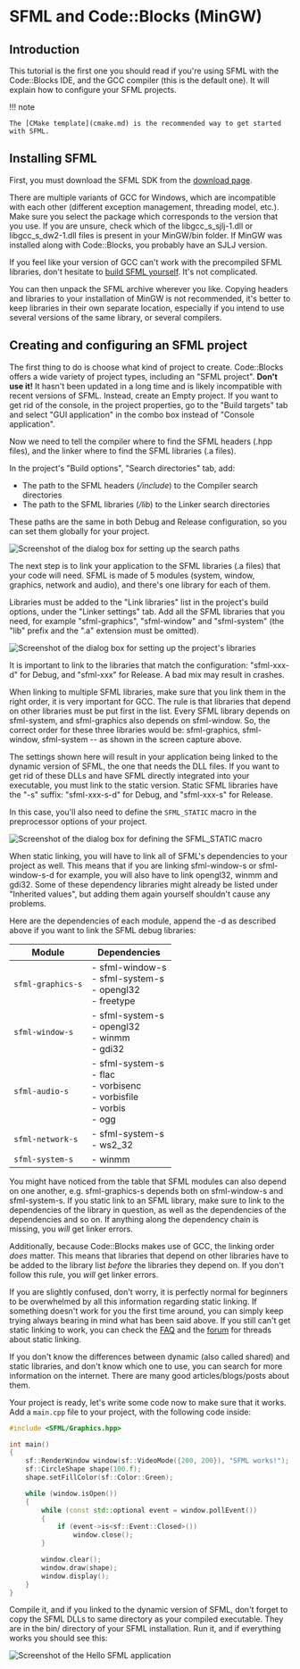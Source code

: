 # SFML and Code::Blocks (MinGW)

## Introduction

This tutorial is the first one you should read if you're using SFML with the Code::Blocks IDE, and the GCC compiler (this is the default one).
It will explain how to configure your SFML projects.

!!! note

    The [CMake template](cmake.md) is the recommended way to get started with SFML.

## Installing SFML

First, you must download the SFML SDK from the [download page](https://www.sfml-dev.org/download.php "Go to the download page").

There are multiple variants of GCC for Windows, which are incompatible with each other (different exception management, threading model, etc.).
Make sure you select the package which corresponds to the version that you use.
If you are unsure, check which of the libgcc_s_sjlj-1.dll or libgcc_s_dw2-1.dll files is present in your MinGW/bin folder.
If MinGW was installed along with Code::Blocks, you probably have an SJLJ version.

If you feel like your version of GCC can't work with the precompiled SFML libraries, don't hesitate to [build SFML yourself](build-from-source.md "How to build SFML").
It's not complicated.

You can then unpack the SFML archive wherever you like.
Copying headers and libraries to your installation of MinGW is not recommended, it's better to keep libraries in their own separate location, especially if you intend to use several versions of the same library, or several compilers.

## Creating and configuring an SFML project

The first thing to do is choose what kind of project to create.
Code::Blocks offers a wide variety of project types, including an "SFML project".
**Don't use it!** It hasn't been updated in a long time and is likely incompatible with recent versions of SFML.
Instead, create an Empty project.
If you want to get rid of the console, in the project properties, go to the "Build targets" tab and select "GUI application" in the combo box instead of "Console application".

Now we need to tell the compiler where to find the SFML headers (.hpp files), and the linker where to find the SFML libraries (.a files).

In the project's "Build options", "Search directories" tab, add:

- The path to the SFML headers (_<sfml-install-path>/include_) to the Compiler search directories
- The path to the SFML libraries (_<sfml-install-path>/lib_) to the Linker search directories

These paths are the same in both Debug and Release configuration, so you can set them globally for your project.

![Screenshot of the dialog box for setting up the search paths](https://www.sfml-dev.org/tutorials/2.6/images/start-cb-paths.png "Screenshot of the dialog box for setting up the search paths")

The next step is to link your application to the SFML libraries (.a files) that your code will need.
SFML is made of 5 modules (system, window, graphics, network and audio), and there's one library for each of them.

Libraries must be added to the "Link libraries" list in the project's build options, under the "Linker settings" tab.
Add all the SFML libraries that you need, for example "sfml-graphics", "sfml-window" and "sfml-system" (the "lib" prefix and the ".a" extension must be omitted).

![Screenshot of the dialog box for setting up the project's libraries](https://www.sfml-dev.org/tutorials/2.6/images/start-cb-link-libs.png "Screenshot of the dialog box for setting up the project's libraries")

It is important to link to the libraries that match the configuration: "sfml-xxx-d" for Debug, and "sfml-xxx" for Release.
A bad mix may result in crashes.

When linking to multiple SFML libraries, make sure that you link them in the right order, it is very important for GCC.
The rule is that libraries that depend on other libraries must be put first in the list.
Every SFML library depends on sfml-system, and sfml-graphics also depends on sfml-window.
So, the correct order for these three libraries would be: sfml-graphics, sfml-window, sfml-system -- as shown in the screen capture above.

The settings shown here will result in your application being linked to the dynamic version of SFML, the one that needs the DLL files.
If you want to get rid of these DLLs and have SFML directly integrated into your executable, you must link to the static version.
Static SFML libraries have the "-s" suffix: "sfml-xxx-s-d" for Debug, and "sfml-xxx-s" for Release.

In this case, you'll also need to define the `SFML_STATIC` macro in the preprocessor options of your project.

![Screenshot of the dialog box for defining the SFML_STATIC macro](https://www.sfml-dev.org/tutorials/2.6/images/start-cb-static.png "Screenshot of the dialog box for defining the SFML_STATIC macro")

When static linking, you will have to link all of SFML's dependencies to your project as well.
This means that if you are linking sfml-window-s or sfml-window-s-d for example, you will also have to link opengl32, winmm and gdi32.
Some of these dependency libraries might already be listed under "Inherited values", but adding them again yourself shouldn't cause any problems.

Here are the dependencies of each module, append the -d as described above if you want to link the SFML debug libraries:

| Module            | Dependencies                                                                                |
| ----------------- | ------------------------------------------------------------------------------------------- |
| `sfml-graphics-s` | - sfml-window-s<br>- sfml-system-s<br>- opengl32<br>- freetype                              |
| `sfml-window-s`   | - sfml-system-s<br>- opengl32<br>- winmm<br>- gdi32                                         |
| `sfml-audio-s`    | - sfml-system-s<br>- flac<br>- vorbisenc<br>- vorbisfile<br>- vorbis<br>- ogg |
| `sfml-network-s`  | - sfml-system-s<br>- ws2_32                                                                 |
| `sfml-system-s`   | - winmm                                                                                     |

You might have noticed from the table that SFML modules can also depend on one another, e.g.
sfml-graphics-s depends both on sfml-window-s and sfml-system-s.
If you static link to an SFML library, make sure to link to the dependencies of the library in question, as well as the dependencies of the dependencies and so on.
If anything along the dependency chain is missing, you *will* get linker errors.

Additionally, because Code::Blocks makes use of GCC, the linking order *does* matter.
This means that libraries that depend on other libraries have to be added to the library list *before* the libraries they depend on.
If you don't follow this rule, you *will* get linker errors.

If you are slightly confused, don't worry, it is perfectly normal for beginners to be overwhelmed by all this information regarding static linking.
If something doesn't work for you the first time around, you can simply keep trying always bearing in mind what has been said above.
If you still can't get static linking to work, you can check the [FAQ](https://www.sfml-dev.org/faq.php#build-link-static "Go to the FAQ page") and the [forum](http://en.sfml-dev.org/forums/index.php?board=4.0 "Go to the general help forum") for threads about static linking.

If you don't know the differences between dynamic (also called shared) and static libraries, and don't know which one to use, you can search for more information on the internet.
There are many good articles/blogs/posts about them.

Your project is ready, let's write some code now to make sure that it works.
Add a `main.cpp` file to your project, with the following code inside:

```cpp
#include <SFML/Graphics.hpp>

int main()
{
    sf::RenderWindow window(sf::VideoMode({200, 200}), "SFML works!");
    sf::CircleShape shape(100.f);
    shape.setFillColor(sf::Color::Green);

    while (window.isOpen())
    {
        while (const std::optional event = window.pollEvent())
        {
            if (event->is<sf::Event::Closed>())
                window.close();
        }

        window.clear();
        window.draw(shape);
        window.display();
    }
}
```

Compile it, and if you linked to the dynamic version of SFML, don't forget to copy the SFML DLLs to same directory as your compiled executable.
They are in the bin/ directory of your SFML installation.
Run it, and if everything works you should see this:

![Screenshot of the Hello SFML application](https://www.sfml-dev.org/tutorials/2.6/images/start-cb-app.png "Screenshot of the Hello SFML application")
